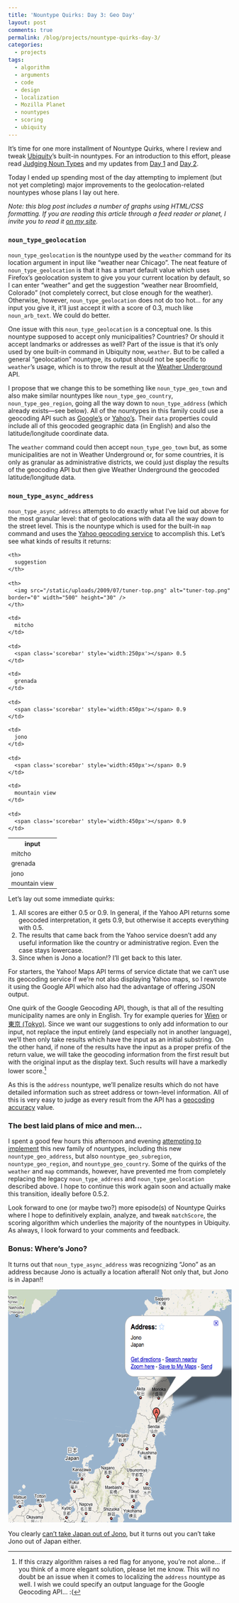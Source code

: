 ```yaml
---
title: 'Nountype Quirks: Day 3: Geo Day'
layout: post
comments: true
permalink: /blog/projects/nountype-quirks-day-3/
categories:
  - projects
tags:
  - algorithm
  - arguments
  - code
  - design
  - localization
  - Mozilla Planet
  - nountypes
  - scoring
  - ubiquity
---
```

It&#8217;s time for one more installment of Nountype Quirks, where I review and tweak [Ubiquity][1]&#8217;s built-in nountypes. For an introduction to this effort, please read [Judging Noun Types][2] and my updates from [Day 1][3] and [Day 2][4].

Today I ended up spending most of the day attempting to implement (but not yet completing) major improvements to the geolocation-related nountypes whose plans I lay out here.

*Note: this blog post includes a number of graphs using HTML/CSS formatting. If you are reading this article through a feed reader or planet, I invite you to read it [on my site][5].*<!--more-->

### `noun_type_geolocation`

`noun_type_geolocation` is the nountype used by the `weather` command for its location argument in input like &#8220;weather near Chicago&#8221;. The neat feature of `noun_type_geolocation` is that it has a smart default value which uses Firefox&#8217;s geolocation system to give you your current location by default, so I can enter &#8220;weather&#8221; and get the suggestion &#8220;weather near Broomfield, Colorado&#8221; (not completely correct, but close enough for the weather). Otherwise, however, `noun_type_geolocation` does not do too hot&#8230; for any input you give it, it&#8217;ll just accept it with a score of 0.3, much like `noun_arb_text`. We could do better.

One issue with this `noun_type_geolocation` is a conceptual one. Is this nountype supposed to accept only municipalities? Countries? Or should it accept landmarks or addresses as well? Part of the issue is that it&#8217;s only used by one built-in command in Ubiquity now, `weather`. But to be called a general &#8220;geolocation&#8221; nountype, its output should not be specific to `weather`&#8217;s usage, which is to throw the result at the [Weather Underground][6] API.

I propose that we change this to be something like `noun_type_geo_town` and also make similar nountypes like `noun_type_geo_country`, `noun_type_geo_region`, going all the way down to `noun_type_address` (which already exists—see below). All of the nountypes in this family could use a geocoding API such as [Google&#8217;s][7] or [Yahoo&#8217;s][8]. Their `data` properties could include all of this geocoded geographic data (in English) and also the latitude/longitude coordinate data.

The `weather` command could then accept `noun_type_geo_town` but, as some municipalities are not in Weather Underground or, for some countries, it is only as granular as administrative districts, we could just display the results of the geocoding API but then give Weather Underground the geocoded latitude/longitude data.

### `noun_type_async_address`

`noun_type_async_address` attempts to do exactly what I&#8217;ve laid out above for the most granular level: that of geolocations with data all the way down to the street level. This is the nountype which is used for the built-in `map` command and uses the [Yahoo geocoding service][8] to accomplish this. Let&#8217;s see what kinds of results it returns:

<table style='border:0' class='scoretable'>
  <tr>
    <th>
      input
    </th>
    
    <th>
      suggestion
    </th>
    
    <th>
      <img src="/static/uploads/2009/07/tuner-top.png" alt="tuner-top.png" border="0" width="500" height="30" />
    </th>
  </tr>
  
  <tr>
    <td rowspan='1'>
      mitcho
    </td>
    
    <td>
      mitcho
    </td>
    
    <td>
      <span class='scorebar' style='width:250px'></span> 0.5
    </td>
  </tr>
  
  <tr>
    <td rowspan='1'>
      grenada
    </td>
    
    <td>
      grenada
    </td>
    
    <td>
      <span class='scorebar' style='width:450px'></span> 0.9
    </td>
  </tr>
  
  <tr>
    <td>
      jono
    </td>
    
    <td>
      jono
    </td>
    
    <td>
      <span class='scorebar' style='width:450px'></span> 0.9
    </td>
  </tr>
  
  <tr>
    <td>
      mountain view
    </td>
    
    <td>
      mountain view
    </td>
    
    <td>
      <span class='scorebar' style='width:450px'></span> 0.9
    </td>
  </tr>
</table>

Let&#8217;s lay out some immediate quirks:

1.  All scores are either 0.5 or 0.9. In general, if the Yahoo API returns some geocoded interpretation, it gets 0.9, but otherwise it accepts everything with 0.5.
2.  The results that came back from the Yahoo service doesn&#8217;t add any useful information like the country or administrative region. Even the case stays lowercase.
3.  Since when is Jono a location!? I&#8217;ll get back to this later.

For starters, the Yahoo! Maps API terms of service dictate that we can&#8217;t use its geocoding service if we&#8217;re not also displaying Yahoo maps, so I rewrote it using the Google API which also had the advantage of offering JSON output.

One quirk of the Google Geocoding API, though, is that all of the resulting municipality names are only in English. Try for example queries for [Wien][9] or [東京 (Tokyo)][10]. Since we want our suggestions to only add information to our input, not replace the input entirely (and especially not in another language), we&#8217;ll then only take results which have the input as an initial substring. On the other hand, if none of the results have the input as a proper prefix of the return value, we will take the geocoding information from the first result but with the original input as the display text. Such results will have a markedly lower score.[^1]

As this is the `address` nountype, we&#8217;ll penalize results which do not have detailed information such as street address or town-level information. All of this is very easy to judge as every result from the API has a [geocoding accuracy][11] value.

### The best laid plans of mice and men&#8230;

I spent a good few hours this afternoon and evening [attempting to implement][12] this new family of nountypes, including this new `nountype_geo_address`, but also `nountype_geo_subregion`, `nountype_geo_region`, and `nountype_geo_country`. Some of the quirks of the `weather` and `map` commands, however, have prevented me from completely replacing the legacy `noun_type_address` and `noun_type_geolocation` described above. I hope to continue this work again soon and actually make this transition, ideally before 0.5.2.

Look forward to one (or maybe two?) more episode(s) of Nountype Quirks where I hope to definitively explain, analyze, and tweak `matchScore`, the scoring algorithm which underlies the majority of the nountypes in Ubiquity. As always, I look forward to your comments and feedback.

### Bonus: Where&#8217;s Jono?

It turns out that `noun_type_async_address` was recognizing &#8220;Jono&#8221; as an address because Jono is actually a location afterall! Not only that, but Jono is in Japan!!

<img src="/static/uploads/2009/08/Picture-31.png" alt="Picture 3.png" border="0" width="594" height="525" />

You clearly [can&#8217;t take Japan out of Jono][13], but it turns out you can&#8217;t take Jono out of Japan either.

[^1]:    
    If this crazy algorithm raises a red flag for anyone, you&#8217;re not alone&#8230; if you think of a more elegant solution, please let me know. This will no doubt be an issue when it comes to localizing the `address` nountype as well. I wish we could specify an output language for the Google Geocoding API&#8230; :(

 [1]: http://ubiquity.mozilla.com
 [2]: http://mitcho.com/blog/projects/judging-noun-types/
 [3]: http://mitcho.com/blog/projects/nountype-quirks-day-1/
 [4]: http://mitcho.com/blog/projects/nountype-quirks-day-2/
 [5]: http://mitcho.com/blog/projects/nountype-quirks-day-3/
 [6]: http://wunderground.com
 [7]: http://code.google.com/apis/maps/documentation/geocoding/index.html
 [8]: http://developer.yahoo.com/maps/rest/V1/geocode.html
 [9]: http://maps.google.com/maps/geo?q=Wien&output=json&oe=utf8&sensor=false
 [10]: http://maps.google.com/maps/geo?q=%E6%9D%B1%E4%BA%AC&output=json&oe=utf8&sensor=false
 [11]: http://code.google.com/intl/ja/apis/maps/documentation/geocoding/index.html#GeocodingAccuracy
 [12]: https://ubiquity.mozilla.com/hg/ubiquity-firefox/rev/377daf3fe57a
 [13]: http://jonoscript.files.wordpress.com/2009/06/ubiquity_japanese.png